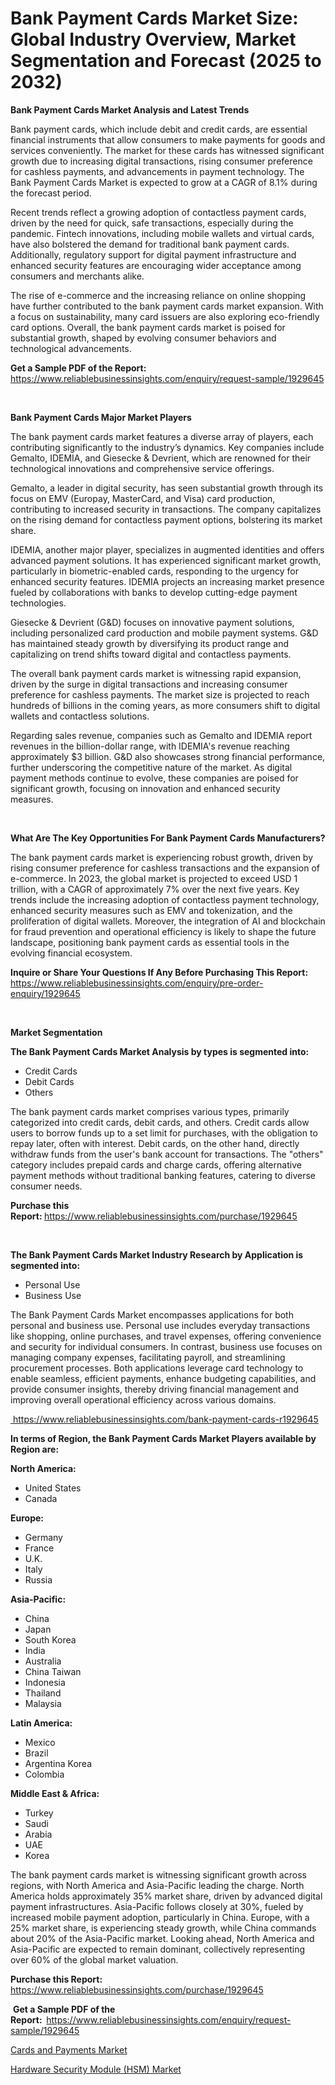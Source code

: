 <p><h1>Bank Payment Cards Market Size: Global Industry Overview, Market Segmentation and Forecast (2025 to 2032)</h1></p><p><strong>Bank Payment Cards Market Analysis and Latest Trends</strong></p>
<p><p>Bank payment cards, which include debit and credit cards, are essential financial instruments that allow consumers to make payments for goods and services conveniently. The market for these cards has witnessed significant growth due to increasing digital transactions, rising consumer preference for cashless payments, and advancements in payment technology. The Bank Payment Cards Market is expected to grow at a CAGR of 8.1% during the forecast period.</p><p>Recent trends reflect a growing adoption of contactless payment cards, driven by the need for quick, safe transactions, especially during the pandemic. Fintech innovations, including mobile wallets and virtual cards, have also bolstered the demand for traditional bank payment cards. Additionally, regulatory support for digital payment infrastructure and enhanced security features are encouraging wider acceptance among consumers and merchants alike.</p><p>The rise of e-commerce and the increasing reliance on online shopping have further contributed to the bank payment cards market expansion. With a focus on sustainability, many card issuers are also exploring eco-friendly card options. Overall, the bank payment cards market is poised for substantial growth, shaped by evolving consumer behaviors and technological advancements.</p></p>
<p><strong>Get a Sample PDF of the Report:&nbsp;</strong> <a href="https://www.reliablebusinessinsights.com/enquiry/request-sample/1929645?utm_campaign=60&utm_medium=2&utm_source=Github&utm_content=ia&utm_term=16012025&utm_id=bank-payment-cards">https://www.reliablebusinessinsights.com/enquiry/request-sample/1929645</a></p>
<p>&nbsp;</p>
<p><strong>Bank Payment Cards Major Market Players</strong></p>
<p><p>The bank payment cards market features a diverse array of players, each contributing significantly to the industry’s dynamics. Key companies include Gemalto, IDEMIA, and Giesecke & Devrient, which are renowned for their technological innovations and comprehensive service offerings.</p><p>Gemalto, a leader in digital security, has seen substantial growth through its focus on EMV (Europay, MasterCard, and Visa) card production, contributing to increased security in transactions. The company capitalizes on the rising demand for contactless payment options, bolstering its market share.</p><p>IDEMIA, another major player, specializes in augmented identities and offers advanced payment solutions. It has experienced significant market growth, particularly in biometric-enabled cards, responding to the urgency for enhanced security features. IDEMIA projects an increasing market presence fueled by collaborations with banks to develop cutting-edge payment technologies.</p><p>Giesecke & Devrient (G&D) focuses on innovative payment solutions, including personalized card production and mobile payment systems. G&D has maintained steady growth by diversifying its product range and capitalizing on trend shifts toward digital and contactless payments.</p><p>The overall bank payment cards market is witnessing rapid expansion, driven by the surge in digital transactions and increasing consumer preference for cashless payments. The market size is projected to reach hundreds of billions in the coming years, as more consumers shift to digital wallets and contactless solutions.</p><p>Regarding sales revenue, companies such as Gemalto and IDEMIA report revenues in the billion-dollar range, with IDEMIA's revenue reaching approximately $3 billion. G&D also showcases strong financial performance, further underscoring the competitive nature of the market. As digital payment methods continue to evolve, these companies are poised for significant growth, focusing on innovation and enhanced security measures.</p></p>
<p>&nbsp;</p>
<p><strong>What Are The Key Opportunities For Bank Payment Cards Manufacturers?</strong></p>
<p><p>The bank payment cards market is experiencing robust growth, driven by rising consumer preference for cashless transactions and the expansion of e-commerce. In 2023, the global market is projected to exceed USD 1 trillion, with a CAGR of approximately 7% over the next five years. Key trends include the increasing adoption of contactless payment technology, enhanced security measures such as EMV and tokenization, and the proliferation of digital wallets. Moreover, the integration of AI and blockchain for fraud prevention and operational efficiency is likely to shape the future landscape, positioning bank payment cards as essential tools in the evolving financial ecosystem.</p></p>
<p><strong>Inquire or Share Your Questions If Any Before Purchasing This Report:</strong> <a href="https://www.reliablebusinessinsights.com/enquiry/pre-order-enquiry/1929645?utm_campaign=60&utm_medium=2&utm_source=Github&utm_content=ia&utm_term=16012025&utm_id=bank-payment-cards">https://www.reliablebusinessinsights.com/enquiry/pre-order-enquiry/1929645</a></p>
<p>&nbsp;</p>
<p><strong>Market Segmentation</strong></p>
<p><strong>The Bank Payment Cards Market Analysis by types is segmented into:</strong></p>
<p><ul><li>Credit Cards</li><li>Debit Cards</li><li>Others</li></ul></p>
<p><p>The bank payment cards market comprises various types, primarily categorized into credit cards, debit cards, and others. Credit cards allow users to borrow funds up to a set limit for purchases, with the obligation to repay later, often with interest. Debit cards, on the other hand, directly withdraw funds from the user's bank account for transactions. The "others" category includes prepaid cards and charge cards, offering alternative payment methods without traditional banking features, catering to diverse consumer needs.</p></p>
<p><strong>Purchase this Report:&nbsp;</strong><a href="https://www.reliablebusinessinsights.com/purchase/1929645?utm_campaign=60&utm_medium=2&utm_source=Github&utm_content=ia&utm_term=16012025&utm_id=bank-payment-cards">https://www.reliablebusinessinsights.com/purchase/1929645</a></p>
<p>&nbsp;</p>
<p><strong>The Bank Payment Cards Market Industry Research by Application is segmented into:</strong></p>
<p><ul><li>Personal Use</li><li>Business Use</li></ul></p>
<p><p>The Bank Payment Cards Market encompasses applications for both personal and business use. Personal use includes everyday transactions like shopping, online purchases, and travel expenses, offering convenience and security for individual consumers. In contrast, business use focuses on managing company expenses, facilitating payroll, and streamlining procurement processes. Both applications leverage card technology to enable seamless, efficient payments, enhance budgeting capabilities, and provide consumer insights, thereby driving financial management and improving overall operational efficiency across various domains.</p></p>
<p><a href="https://www.reliablebusinessinsights.com/bank-payment-cards-r1929645?utm_campaign=60&utm_medium=2&utm_source=Github&utm_content=ia&utm_term=16012025&utm_id=bank-payment-cards">&nbsp;https://www.reliablebusinessinsights.com/bank-payment-cards-r1929645</a></p>
<p><strong>In terms of Region, the Bank Payment Cards Market Players available by Region are:</strong></p>
<p>
    <p> <strong> North America: </strong>
        <ul>
            <li>United States</li>
            <li>Canada</li>
        </ul>
        </p> 
    <p> <strong> Europe: </strong>
        <ul>
            <li>Germany</li>
            <li>France</li>
            <li>U.K.</li>
            <li>Italy</li>
            <li>Russia</li>
        </ul>
        </p> 
    <p> <strong> Asia-Pacific: </strong>
        <ul>
            <li>China</li>
            <li>Japan</li>
            <li>South Korea</li>
            <li>India</li>
            <li>Australia</li>
            <li>China Taiwan</li>
            <li>Indonesia</li>
            <li>Thailand</li>
            <li>Malaysia</li>
        </ul>
        </p> 
    <p> <strong> Latin America: </strong>
        <ul>
            <li>Mexico</li>
            <li>Brazil</li>
            <li>Argentina Korea</li>
            <li>Colombia</li>
        </ul>
        </p> 
    <p> <strong> Middle East & Africa: </strong>
        <ul>
            <li>Turkey</li>
            <li>Saudi</li>
            <li>Arabia</li>
            <li>UAE</li>
            <li>Korea</li>
        </ul>
    </p>
    </p>
<p><p>The bank payment cards market is witnessing significant growth across regions, with North America and Asia-Pacific leading the charge. North America holds approximately 35% market share, driven by advanced digital payment infrastructures. Asia-Pacific follows closely at 30%, fueled by increased mobile payment adoption, particularly in China. Europe, with a 25% market share, is experiencing steady growth, while China commands about 20% of the Asia-Pacific market. Looking ahead, North America and Asia-Pacific are expected to remain dominant, collectively representing over 60% of the global market valuation.</p></p>
<p><strong>Purchase this Report: </strong><a href="https://www.reliablebusinessinsights.com/purchase/1929645?utm_campaign=60&utm_medium=2&utm_source=Github&utm_content=ia&utm_term=16012025&utm_id=bank-payment-cards">https://www.reliablebusinessinsights.com/purchase/1929645</a></p>
<p>&nbsp;<strong>Get a Sample PDF of the Report:&nbsp;&nbsp;</strong><a href="https://www.reliablebusinessinsights.com/enquiry/request-sample/1929645?utm_campaign=60&utm_medium=2&utm_source=Github&utm_content=ia&utm_term=16012025&utm_id=bank-payment-cards">https://www.reliablebusinessinsights.com/enquiry/request-sample/1929645</a></p>
<p><strong></strong></p>
<p><p><a href="https://github.com/bolalfredia7777/Market-Research-Report-List-1/blob/main/cards-and-payments-market.md?utm_campaign=60&utm_medium=2&utm_source=Github&utm_content=ia&utm_term=16012025&utm_id=bank-payment-cards">Cards and Payments Market</a></p><p><a href="https://github.com/ccreola81/Market-Research-Report-List-1/blob/main/hardware-security-module-hsm-market.md?utm_campaign=60&utm_medium=2&utm_source=Github&utm_content=ia&utm_term=16012025&utm_id=bank-payment-cards">Hardware Security Module (HSM) Market</a></p></p>